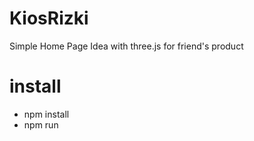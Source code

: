 # KiosRizki
Simple Home Page Idea with three.js for friend's product

# install
 - npm install
 - npm run

